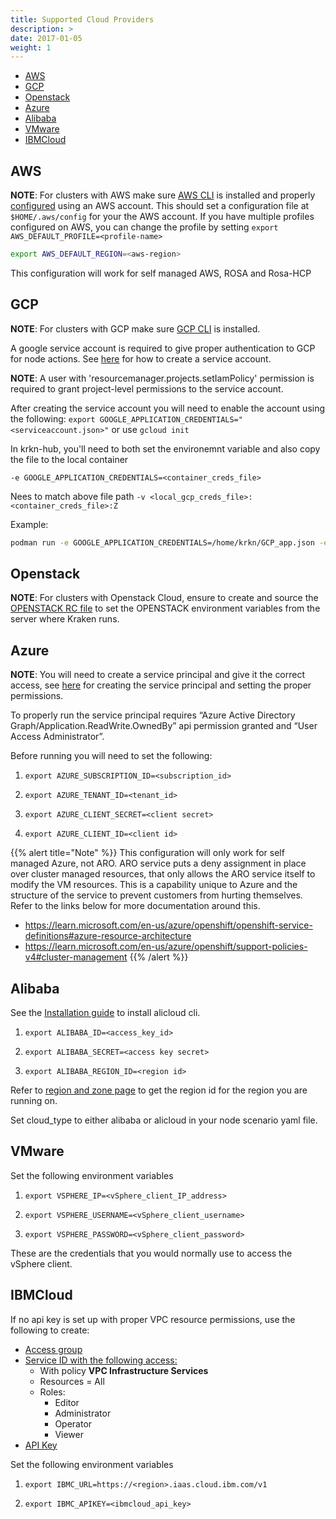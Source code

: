 ```yaml
---
title: Supported Cloud Providers
description: >
date: 2017-01-05
weight: 1
---
```

- [AWS](#aws)
- [GCP](#gcp)
- [Openstack](#openstack)
- [Azure](#azure)
- [Alibaba](#alibaba)
- [VMware](#vmware)
- [IBMCloud](#ibmcloud)

## AWS

**NOTE**: For clusters with AWS make sure [AWS CLI](https://docs.aws.amazon.com/cli/latest/userguide/getting-started-install.html) is installed and properly [configured](https://docs.aws.amazon.com/cli/latest/userguide/cli-configure-quickstart.html) using an AWS account. This should set a configuration file at `$HOME/.aws/config` for your the AWS account. If you have multiple profiles configured on AWS, you can change the profile by setting `export AWS_DEFAULT_PROFILE=<profile-name>`

```bash
export AWS_DEFAULT_REGION=<aws-region>
```

This configuration will work for self managed AWS, ROSA and Rosa-HCP


## GCP
**NOTE**: For clusters with GCP make sure [GCP CLI](https://cloud.google.com/sdk/docs/install#linux) is installed.

A google service account is required to give proper authentication to GCP for node actions. See [here](https://cloud.google.com/docs/authentication/getting-started) for how to create a service account.

**NOTE**: A user with 'resourcemanager.projects.setIamPolicy' permission is required to grant project-level permissions to the service account.

After creating the service account you will need to enable the account using the following: ```export GOOGLE_APPLICATION_CREDENTIALS="<serviceaccount.json>"``` or use `gcloud init`

In krkn-hub, you'll need to both set the environemnt variable and also copy the file to the local container

`-e GOOGLE_APPLICATION_CREDENTIALS=<container_creds_file>`


Nees to match above file path 
`-v <local_gcp_creds_file>:<container_creds_file>:Z`

Example: 
```bash
podman run -e GOOGLE_APPLICATION_CREDENTIALS=/home/krkn/GCP_app.json -e DURATION=10 --net=host  -v <kubeconfig>:/home/krkn/.kube/config:Z -v <local_gcp_creds_file>:/home/krkn/GCP_app.json:Z -d containers.krkn-chaos.dev/krkn-chaos/krkn-hub:...
```


## Openstack

**NOTE**: For clusters with Openstack Cloud, ensure to create and source the [OPENSTACK RC file](https://docs.openstack.org/newton/user-guide/common/cli-set-environment-variables-using-openstack-rc.html) to set the OPENSTACK environment variables from the server where Kraken runs.

## Azure

**NOTE**: You will need to create a service principal and give it the correct access, see [here](https://docs.openshift.com/container-platform/4.5/installing/installing_azure/installing-azure-account.html) for creating the service principal and setting the proper permissions.

To properly run the service principal requires “Azure Active Directory Graph/Application.ReadWrite.OwnedBy” api permission granted and “User Access Administrator”.

Before running you will need to set the following:
1. ```export AZURE_SUBSCRIPTION_ID=<subscription_id>```

2. ```export AZURE_TENANT_ID=<tenant_id>```

3. ```export AZURE_CLIENT_SECRET=<client secret>```

4. ```export AZURE_CLIENT_ID=<client id>```

{{% alert title="Note" %}} 
This configuration will only work for self managed Azure, not ARO. ARO service puts a deny assignment in place over cluster managed resources, that only allows the ARO service itself to modify the VM resources. This is a capability unique to Azure and the structure of the service to prevent customers from hurting themselves. Refer to the links below for more documentation around this.
- https://learn.microsoft.com/en-us/azure/openshift/openshift-service-definitions#azure-resource-architecture
- https://learn.microsoft.com/en-us/azure/openshift/support-policies-v4#cluster-management
{{% /alert %}}

## Alibaba

See the [Installation guide](https://www.alibabacloud.com/help/en/alibaba-cloud-cli/latest/installation-guide) to install alicloud cli.

1. ```export ALIBABA_ID=<access_key_id>```

2. ```export ALIBABA_SECRET=<access key secret>```

3. ```export ALIBABA_REGION_ID=<region id>```

Refer to [region and zone page](https://www.alibabacloud.com/help/en/elastic-compute-service/latest/regions-and-zones#concept-2459516) to get the region id for the region you are running on.

Set cloud_type to either alibaba or alicloud in your node scenario yaml file.

## VMware

Set the following environment variables

1. ```export VSPHERE_IP=<vSphere_client_IP_address>```

2. ```export VSPHERE_USERNAME=<vSphere_client_username>```

3. ```export VSPHERE_PASSWORD=<vSphere_client_password>```

These are the credentials that you would normally use to access the vSphere client.


## IBMCloud
If no api key is set up with proper VPC resource permissions, use the following to create: 
* [Access group](https://cloud.ibm.com/docs/account?topic=account-groups&interface=ui#create_ag)
* [Service ID with the following access:](https://cloud.ibm.com/docs/account?topic=account-serviceids&interface=ui#create_serviceid)
  * With policy **VPC Infrastructure Services**
  * Resources = All
  * Roles: 
    * Editor
    * Administrator 
    * Operator  
    * Viewer
* [API Key](https://cloud.ibm.com/docs/account?topic=account-manapikey&interface=ui)

Set the following environment variables

1. ```export IBMC_URL=https://<region>.iaas.cloud.ibm.com/v1```

2. ```export IBMC_APIKEY=<ibmcloud_api_key>```
